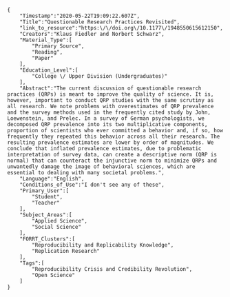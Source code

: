 
    {
        "Timestamp":"2020-05-22T19:09:22.607Z",
        "Title":"Questionable Research Practices Revisited",
        "link_to_resource":"https:\/\/doi.org\/10.1177\/1948550615612150",
        "Creators":"Klaus Fiedler and Norbert Schwarz",
        "Material_Type":[
            "Primary Source",
            "Reading",
            "Paper"
        ],
        "Education_Level":[
            "College \/ Upper Division (Undergraduates)"
        ],
        "Abstract":"The current discussion of questionable research practices (QRPs) is meant to improve the quality of science. It is, however, important to conduct QRP studies with the same scrutiny as all research. We note problems with overestimates of QRP prevalence and the survey methods used in the frequently cited study by John, Loewenstein, and Prelec. In a survey of German psychologists, we decomposed QRP prevalence into its two multiplicative components, proportion of scientists who ever committed a behavior and, if so, how frequently they repeated this behavior across all their research. The resulting prevalence estimates are lower by order of magnitudes. We conclude that inflated prevalence estimates, due to problematic interpretation of survey data, can create a descriptive norm (QRP is normal) that can counteract the injunctive norm to minimize QRPs and unwantedly damage the image of behavioral sciences, which are essential to dealing with many societal problems.",
        "Language":"English",
        "Conditions_of_Use":"I don't see any of these",
        "Primary_User":[
            "Student",
            "Teacher"
        ],
        "Subject_Areas":[
            "Applied Science",
            "Social Science"
        ],
        "FORRT_Clusters":[
            "Reproducibility and Replicability Knowledge",
            "Replication Research"
        ],
        "Tags":[
            "Reproducibility Crisis and Credibility Revolution",
            "Open Science"
        ]
    }
